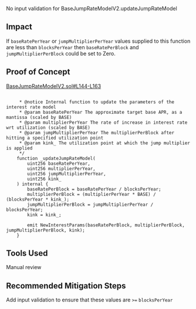 No input validation for BaseJumpRateModelV2.updateJumpRateModel
## Impact
If `baseRatePerYear` or `jumpMultiplierPerYear` values supplied to this function are less than `blocksPerYear` then `baseRatePerBlock` and `jumpMultiplierPerBlock` could be set to Zero.

## Proof of Concept

[BaseJumpRateModelV2.sol#L144-L163](https://github.com/code-423n4/2023-05-venus/blob/8be784ed9752b80e6f1b8b781e2e6251748d0d7e/contracts/BaseJumpRateModelV2.sol#L144-L163)

```solidity

     * @notice Internal function to update the parameters of the interest rate model
     * @param baseRatePerYear The approximate target base APR, as a mantissa (scaled by BASE)
     * @param multiplierPerYear The rate of increase in interest rate wrt utilization (scaled by BASE)
     * @param jumpMultiplierPerYear The multiplierPerBlock after hitting a specified utilization point
     * @param kink_ The utilization point at which the jump multiplier is applied
     */
    function _updateJumpRateModel(
        uint256 baseRatePerYear,
        uint256 multiplierPerYear,
        uint256 jumpMultiplierPerYear,
        uint256 kink_
    ) internal {
        baseRatePerBlock = baseRatePerYear / blocksPerYear;
        multiplierPerBlock = (multiplierPerYear * BASE) / (blocksPerYear * kink_);
        jumpMultiplierPerBlock = jumpMultiplierPerYear / blocksPerYear;
        kink = kink_;

        emit NewInterestParams(baseRatePerBlock, multiplierPerBlock, jumpMultiplierPerBlock, kink);
    }
```

## Tools Used
Manual review

## Recommended Mitigation Steps
Add input validation to ensure that these values are `>=` `blocksPerYear`